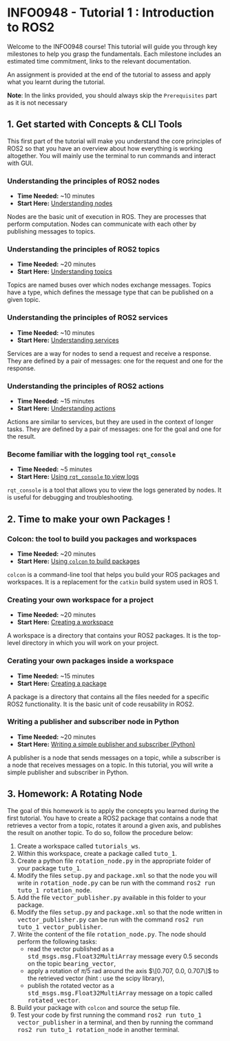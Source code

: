 # INFO0948 - Tutorial 1 : Introduction to ROS2

Welcome to the INFO0948 course! This tutorial will guide you through key milestones to help you grasp the fundamentals. Each milestone includes an estimated time commitment, links to the relevant documentation.

An assignment is provided at the end of the tutorial to assess and apply what you learnt during the tutorial. 

**Note**: In the links provided, you should always skip the `Prerequisites` part as it is not necessary
## 1. Get started with Concepts & CLI Tools
This first part of the tutorial will make you understand the core principles of ROS2 so that you have an overview about how everything is working altogether. You will mainly use the terminal to run commands and interact with GUI.
### Understanding the principles of ROS2 nodes
- **Time Needed:** ~10 minutes
- **Start Here:** [Understanding nodes](https://docs.ros.org/en/foxy/Tutorials/Beginner-CLI-Tools/Understanding-ROS2-Nodes/Understanding-ROS2-Nodes.html)

Nodes are the basic unit of execution in ROS. They are processes that perform computation. Nodes can communicate with each other by publishing messages to topics.

### Understanding the principles of ROS2 topics
- **Time Needed:** ~20 minutes
- **Start Here:** [Understanding topics](https://docs.ros.org/en/foxy/Tutorials/Beginner-CLI-Tools/Understanding-ROS2-Topics/Understanding-ROS2-Topics.html)

Topics are named buses over which nodes exchange messages. Topics have a type, which defines the message type that can be published on a given topic.

### Understanding the principles of ROS2 services
- **Time Needed:** ~10 minutes
- **Start Here:** [Understanding services](https://docs.ros.org/en/foxy/Tutorials/Beginner-CLI-Tools/Understanding-ROS2-Services/Understanding-ROS2-Services.html)

Services are a way for nodes to send a request and receive a response. They are defined by a pair of messages: one for the request and one for the response.

### Understanding the principles of ROS2 actions
- **Time Needed:** ~15 minutes
- **Start Here:** [Understanding actions](link_to_advanced_techniques)

Actions are similar to services, but they are used in the context of longer tasks. They are defined by a pair of messages: one for the goal and one for the result.

### Become familiar with the logging tool `rqt_console`
- **Time Needed:** ~5 minutes
- **Start Here:** [Using `rqt_console` to view logs](link_to_troubleshooting)

`rqt_console` is a tool that allows you to view the logs generated by nodes. It is useful for debugging and troubleshooting.

## 2. Time to make your own Packages !
### Colcon: the tool to build you packages and workspaces
- **Time Needed:** ~20 minutes
- **Start Here:** [Using `colcon` to build packages](https://docs.ros.org/en/foxy/Tutorials/Beginner-Client-Libraries/Colcon-Tutorial.html)

`colcon` is a command-line tool that helps you build your ROS packages and workspaces. It is a replacement for the `catkin` build system used in ROS 1.

### Creating your own workspace for a project
- **Time Needed:** ~20 minutes
- **Start Here:** [Creating a workspace](https://docs.ros.org/en/foxy/Tutorials/Beginner-Client-Libraries/Creating-A-Workspace/Creating-A-Workspace.html)

A workspace is a directory that contains your ROS2 packages. It is the top-level directory in which you will work on your project.

### Cerating your own packages inside a workspace
- **Time Needed:** ~15 minutes
- **Start Here:** [Creating a package](https://docs.ros.org/en/foxy/Tutorials/Beginner-Client-Libraries/Creating-Your-First-ROS2-Package.html)

A package is a directory that contains all the files needed for a specific ROS2 functionality. It is the basic unit of code reusability in ROS2.

### Writing a publisher and subscriber node in Python
- **Time Needed:** ~20 minutes
- **Start Here:** [Writing a simple publisher and subscriber (Python)](https://docs.ros.org/en/foxy/Tutorials/Beginner-Client-Libraries/Writing-A-Simple-Py-Publisher-And-Subscriber.html)

A publisher is a node that sends messages on a topic, while a subscriber is a node that receives messages on a topic. In this tutorial, you will write a simple publisher and subscriber in Python.

## 3. Homework: A Rotating Node
The goal of this homework is to apply the concepts you learned during the first tutorial. You have to create a ROS2 package that contains a node that retrieves a vector from a topic, rotates it around a given axis, and publishes the result on another topic. To do so, follow the procedure below:
  1. Create a workspace called <tt>tutorials_ws</tt>.
  2. Within this workspace, create a package called <tt>tuto_1</tt>.
  3. Create a python file <tt>rotation_node.py</tt> in the appropriate folder of your package <tt>tuto_1</tt>.
  4. Modify the files <tt>setup.py</tt> and <tt>package.xml</tt> so that the node you will write in <tt>rotation_node.py</tt> can be run with the command <tt>ros2 run tuto_1 rotation_node</tt>.
  5. Add the file <tt>vector_publisher.py</tt> available in this folder to your package.
  6. Modify the files <tt>setup.py</tt> and <tt>package.xml</tt> so that the node written in <tt>vector_publisher.py</tt> can be run with the command <tt>ros2 run tuto_1 vector_publisher</tt>.
  7. Write the content of the file <tt>rotation_node.py</tt>. The node should perform the following tasks:
        * read the vector published as a <tt>std_msgs.msg.Float32MultiArray</tt> message every 0.5 seconds on the topic <tt>bearing_vector</tt>,
        * apply a rotation of $\pi/5$ rad around the axis $\[0.707, 0.0, 0.707\]$ to the retrieved vector (hint : use the scipy library),
        * publish the rotated vector as a <tt>std_msgs.msg.Float32MultiArray</tt> message on a topic called <tt>rotated_vector</tt>.
  8. Build your package with `colcon` and source the setup file.
  9. Test your code by first running the command <tt>ros2 run tuto_1 vector_publisher</tt> in a terminal, and then by running the command <tt>ros2 run tuto_1 rotation_node</tt> in another terminal.
